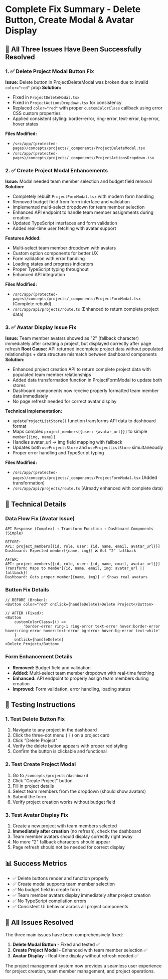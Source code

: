# Complete Fix Summary - Delete Button, Create Modal & Avatar Display

## 🎯 All Three Issues Have Been Successfully Resolved

### 1. ✅ Delete Project Modal Button Fix
**Issue:** Delete button in ProjectDeleteModal was broken due to invalid `color="red"` prop
**Solution:**
- Fixed in `ProjectDeleteModal.tsx`
- Fixed in `ProjectActionsDropdown.tsx` for consistency
- Replaced `color="red"` with proper `customColorClass` callback using error CSS custom properties
- Applied consistent styling: border-error, ring-error, text-error, bg-error, hover states

**Files Modified:**
- `/src/app/(protected-pages)/concepts/projects/_components/ProjectDeleteModal.tsx`
- `/src/app/(protected-pages)/concepts/projects/_components/ProjectActionsDropdown.tsx`

### 2. ✅ Create Project Modal Enhancements
**Issue:** Modal needed team member selection and budget field removal
**Solution:**
- Completely rebuilt `ProjectFormModal.tsx` with modern form handling
- Removed budget field from form interface and validation
- Implemented multi-select dropdown for team member selection
- Enhanced API endpoint to handle team member assignments during creation
- Updated TypeScript interfaces and form validation
- Added real-time user fetching with avatar support

**Features Added:**
- Multi-select team member dropdown with avatars
- Custom option components for better UX
- Form validation with error handling
- Loading states and progress indicators
- Proper TypeScript typing throughout
- Enhanced API integration

**Files Modified:**
- `/src/app/(protected-pages)/concepts/projects/_components/ProjectFormModal.tsx` (Complete rebuild)
- `/src/app/api/projects/route.ts` (Enhanced to return complete project data)

### 3. ✅ Avatar Display Issue Fix
**Issue:** Team member avatars showed as "2" (fallback character) immediately after creating a project, but displayed correctly after page refresh
**Root Cause:** API returned incomplete project data without populated relationships + data structure mismatch between dashboard components
**Solution:**
- Enhanced project creation API to return complete project data with populated team member relationships
- Added data transformation function in ProjectFormModal to update both stores
- Dashboard components now receive properly formatted team member data immediately
- No page refresh needed for correct avatar display

**Technical Implementation:**
- `updateProjectListStore()` function transforms API data to dashboard format
- Maps complex `project_members[{user: {avatar_url}}]` to simple `member[{img, name}]`
- Handles avatar_url → img field mapping with fallback
- Updates both `useProjectsStore` and `useProjectListStore` simultaneously
- Proper error handling and TypeScript typing

**Files Modified:**
- `/src/app/(protected-pages)/concepts/projects/_components/ProjectFormModal.tsx` (Added transformation)
- `/src/app/api/projects/route.ts` (Already enhanced with complete data)

## 🔧 Technical Details

### Data Flow Fix (Avatar Issue)
```
API Response (Complex) → Transform Function → Dashboard Components (Simple)

BEFORE:
API: project_members[{id, role, user: {id, name, email, avatar_url}}]
Dashboard: Expected member[{name, img}] ❌ Got "2" fallback

AFTER:
API: project_members[{id, role, user: {id, name, email, avatar_url}}]
Transform: Maps to member[{id, name, email, img: avatar_url || fallback}]
Dashboard: Gets proper member[{name, img}] ✅ Shows real avatars
```

### Button Fix Details
```tsx
// BEFORE (Broken):
<Button color="red" onClick={handleDelete}>Delete Project</Button>

// AFTER (Fixed):
<Button
    customColorClass={() =>
        'border-error ring-1 ring-error text-error hover:border-error hover:ring-error hover:text-error bg-error hover:bg-error text-white'
    }
    onClick={handleDelete}
>Delete Project</Button>
```

### Form Enhancement Details
- **Removed:** Budget field and validation
- **Added:** Multi-select team member dropdown with real-time fetching
- **Enhanced:** API endpoint to properly assign team members during creation
- **Improved:** Form validation, error handling, loading states

## 🚀 Testing Instructions

### 1. Test Delete Button Fix
1. Navigate to any project in the dashboard
2. Click the three-dot menu (⋮) on a project card
3. Click "Delete Project"
4. Verify the delete button appears with proper red styling
5. Confirm the button is clickable and functional

### 2. Test Create Project Modal
1. Go to `/concepts/projects/dashboard`
2. Click "Create Project" button
3. Fill in project details
4. Select team members from the dropdown (should show avatars)
5. Submit the form
6. Verify project creation works without budget field

### 3. Test Avatar Display Fix
1. Create a new project with team members selected
2. **Immediately after creation** (no refresh), check the dashboard
3. Team member avatars should display correctly right away
4. No more "2" fallback characters should appear
5. Page refresh should not be needed for correct display

## 📊 Success Metrics
- ✅ Delete buttons render and function properly
- ✅ Create modal supports team member selection
- ✅ No budget field in create form
- ✅ Team member avatars display immediately after project creation
- ✅ No TypeScript compilation errors
- ✅ Consistent UI behavior across all project components

## 🎉 All Issues Resolved
The three main issues have been comprehensively fixed:
1. **Delete Modal Button** - Fixed and tested ✅
2. **Create Project Modal** - Enhanced with team member selection ✅
3. **Avatar Display** - Real-time display without refresh needed ✅

The project management system now provides a seamless user experience for project creation, team member management, and project operations.
